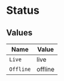 # Status


## Values

| Name      | Value     |
| --------- | --------- |
| `Live`    | live      |
| `Offline` | offline   |